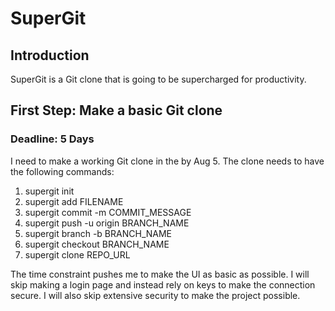 # SuperGit

## Introduction
SuperGit is a Git clone that is going to be supercharged for productivity. 

## First Step: Make a basic Git clone
### Deadline: 5 Days
I need to make a working Git clone in the by Aug 5. The clone needs to have the following commands:
1. supergit init
2. supergit add FILENAME
3. supergit commit -m COMMIT_MESSAGE
4. supergit push -u origin BRANCH_NAME
5. supergit branch -b BRANCH_NAME
6. supergit checkout BRANCH_NAME
7. supergit clone REPO_URL

The time constraint pushes me to make the UI as basic as possible. I will skip making a login page and instead rely on keys to make the connection secure. I will also skip extensive security to make the project possible.